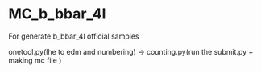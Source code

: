 # MC_b_bbar_4l
For generate b_bbar_4l official samples



onetool.py(lhe to edm and numbering) -> counting.py(run the submit.py + making mc file )
